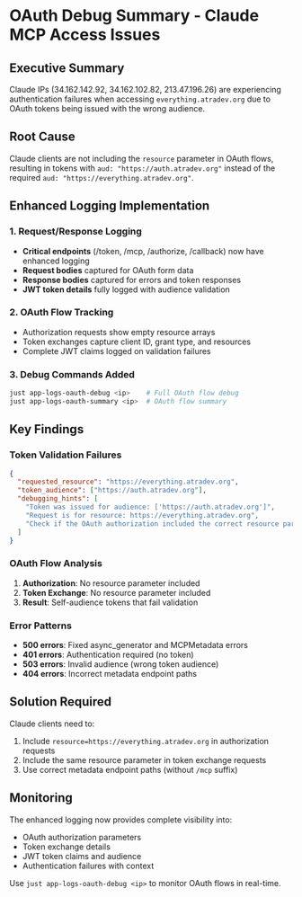 # OAuth Debug Summary - Claude MCP Access Issues

## Executive Summary

Claude IPs (34.162.142.92, 34.162.102.82, 213.47.196.26) are experiencing authentication failures when accessing `everything.atradev.org` due to OAuth tokens being issued with the wrong audience.

## Root Cause

Claude clients are not including the `resource` parameter in OAuth flows, resulting in tokens with `aud: "https://auth.atradev.org"` instead of the required `aud: "https://everything.atradev.org"`.

## Enhanced Logging Implementation

### 1. Request/Response Logging
- **Critical endpoints** (/token, /mcp, /authorize, /callback) now have enhanced logging
- **Request bodies** captured for OAuth form data
- **Response bodies** captured for errors and token responses
- **JWT token details** fully logged with audience validation

### 2. OAuth Flow Tracking
- Authorization requests show empty resource arrays
- Token exchanges capture client ID, grant type, and resources
- Complete JWT claims logged on validation failures

### 3. Debug Commands Added
```bash
just app-logs-oauth-debug <ip>    # Full OAuth flow debug
just app-logs-oauth-summary <ip>  # OAuth flow summary
```

## Key Findings

### Token Validation Failures
```json
{
  "requested_resource": "https://everything.atradev.org",
  "token_audience": ["https://auth.atradev.org"],
  "debugging_hints": [
    "Token was issued for audience: ['https://auth.atradev.org']",
    "Request is for resource: https://everything.atradev.org",
    "Check if the OAuth authorization included the correct resource parameter"
  ]
}
```

### OAuth Flow Analysis
1. **Authorization**: No resource parameter included
2. **Token Exchange**: No resource parameter included
3. **Result**: Self-audience tokens that fail validation

### Error Patterns
- **500 errors**: Fixed async_generator and MCPMetadata errors
- **401 errors**: Authentication required (no token)
- **503 errors**: Invalid audience (wrong token audience)
- **404 errors**: Incorrect metadata endpoint paths

## Solution Required

Claude clients need to:
1. Include `resource=https://everything.atradev.org` in authorization requests
2. Include the same resource parameter in token exchange requests
3. Use correct metadata endpoint paths (without `/mcp` suffix)

## Monitoring

The enhanced logging now provides complete visibility into:
- OAuth authorization parameters
- Token exchange details
- JWT token claims and audience
- Authentication failures with context

Use `just app-logs-oauth-debug <ip>` to monitor OAuth flows in real-time.